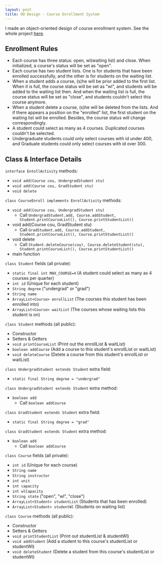 ```yaml
---
layout: post
title: OO Design - Course Enrollment System
---
```


I made an object-oriented design of course enrollment system. See the whole project [here](https://github.com/zhtiansweet/CourseEnrollment).

## Enrollment Rules
* Each course has three status: open, wl(waiting list) and close. When initialized, a course's status will be set as "open".
* Each course has two student lists. One is for students that have been enrolled successfully, and the other is for students on the waiting list. 
* When a student adds a course, (s)he will be prior added to the first list. When it is full, the course status will be set as "wl", and students will be added to the waiting list then. And when the waiting list is full, the course status will be set as "close", and students couldn't select this course anymore.
* When a student delete a course, (s)he will be deleted from the lists. And if there appears a position on the "enrolled" list, the first student on the waiting list will be enrolled. Besides, the course status will change correspondingly.
* A student could select as many as 4 courses. Duplicated courses couldn't be selected.
* Undergraduate students could only select courses with id under 400, and Graduate students could only select courses with id over 300.

## Class & Interface Details
```interface EntollActivity``` methods:
* ```void add(Course cou, UndergradStudent stu)```
* ```void add(Course cou, GradStudent stu)```
* ```void delete```

```class CourseEnroll implements EnrollActivity``` methods:
* ```void add(Course cou, UndergradStudent stu)```
  * Call ```UndergradStudent.add, Course.addStudent, Student.printCourseList(), Course.printStudentList()```
* void add(Course cou, GradStudent stu)
  * Call ```GradStudent.add, Course.addStudent, Student.printCourseList(), Course.printStudentList()```
* void delete
  * Call ```Student.deleteCourse(cou), Course.deleteStudent(stu), Student.printCourseList(), Course.printStudentList()```
* main function

```class Student``` fields (all private):
* ```static final int MAX_COURSE=4``` (A student could select as many as 4 courses per quarter)
* ```int id``` (Unique for each student)
* ```String degree``` ("undergrad" or "grad")
* ```String name```
* ```ArrayList<Course> enrollList``` (The courses this student has been enrolled into)
* ```ArrayList<Course> waitList``` (The courses whose waiting lists this student is on)

```class Student``` methods (all public):
* Constructor
* Setters & Getters
* ```void printCourseList``` (Print out the enrollList & waitList)
* ```boolean addCourse``` (Add a course to this student's enrollList or waitList)
* ```void deleteCourse``` (Delete a course from this student's enrollList or waitList)

```class UndergradStudent extends Student``` extra field:  
* ```static final String degree = "undergrad"```

```class UndergradStudent extends Student``` extra method:
* ```boolean add```
    * Call ```boolean addCourse```

```class GradStudent extends Student``` extra field:
* ```static final String degree = "grad"```

```class GradStudent extends Student``` extra method:
* ```boolean add``` 
    * Call ```boolean addCourse```

```class Course``` fields (all private):
* ```int id``` (Unique for each course)
* ```String name```
* ```String instructor```
* ```int unit```
* ```int capacity```
* ```int wlCapacity```
* ```String state``` ("open", "wl", "close")
* ```ArrayList<Student> studentList``` (Students that has been enrolled)
* ```ArrayList<Student> studentWl``` (Students on waiting list)

```class Course``` methods (all public):
* Constructor
* Setters & Getters
* ```void printStudentList``` (Print out studentList & studentWl)
* ```void addStudent``` (Add a student to this course's studentList or studentWl)
* ```void deleteStudent``` (Delete a student from this course's studentList or studentWl)
